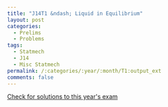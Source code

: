 ```yaml
---
title: "J14T1 &ndash; Liquid in Equilibrium"
layout: post
categories:
  - Prelims
  - Problems
tags:
  - Statmech
  - J14
  - Misc Statmech
permalink: /:categories/:year/:month/T1:output_ext
comments: false
---
```

<object data="2014J1T.pdf" type="application/pdf" width="100%" height="500"></object>
<div class="message"><a href='https://princetonprelim.com/prelim/32/'>Check for solutions to this year's exam</a></div>